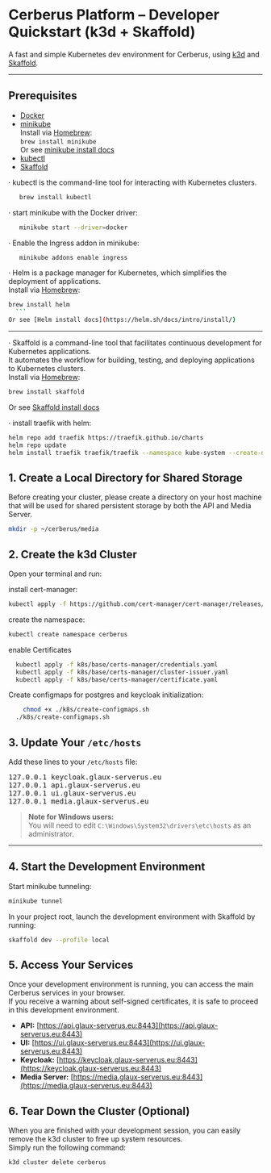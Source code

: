 # Cerberus Platform – Developer Quickstart (k3d + Skaffold)

A fast and simple Kubernetes dev environment for Cerberus, using [k3d](https://k3d.io/) and [Skaffold](https://skaffold.dev/).

---

## Prerequisites

- [Docker](https://www.docker.com/)
- [minikube](https://minikube.sigs.k8s.io/)  
  Install via [Homebrew](https://brew.sh/):  
  `brew install minikube`  
  Or see [minikube install docs](https://minikube.sigs.k8s.io/docs/start/)
- [kubectl](https://kubernetes.io/docs/tasks/tools/)
- [Skaffold](https://skaffold.dev/docs/install/)



· kubectl is the command-line tool for interacting with Kubernetes clusters.
```bash
   brew install kubectl 
```
· start minikube with the Docker driver:
```bash
   minikube start --driver=docker
```
· Enable the Ingress addon in minikube:
```bash
   minikube addons enable ingress
```

· Helm is a package manager for Kubernetes, which simplifies the deployment of applications.  
  Install via [Homebrew](https://brew.sh/):  
  ```bash 
  brew install helm
    ```
  Or see [Helm install docs](https://helm.sh/docs/intro/install/)
  ````
---

· Skaffold is a command-line tool that facilitates continuous development for Kubernetes applications.  
  It automates the workflow for building, testing, and deploying applications to Kubernetes clusters.  
  Install via [Homebrew](https://brew.sh/):  
  ```bash
  brew install skaffold
  ```
  Or see [Skaffold install docs](https://skaffold.dev/docs/install/)

· install traefik with helm:
```bash
helm repo add traefik https://traefik.github.io/charts
helm repo update
helm install traefik traefik/traefik --namespace kube-system --create-namespace
```


## 1. Create a Local Directory for Shared Storage

Before creating your cluster, please create a directory on your host machine that will be used for shared persistent storage by both the API and Media Server.

```bash
mkdir -p ~/cerberus/media 
```

## 2. Create the k3d Cluster

Open your terminal and run:

install cert-manager:

```bash
kubectl apply -f https://github.com/cert-manager/cert-manager/releases/download/v1.15.0/cert-manager.yaml
```

create the namespace:

```bash
kubectl create namespace cerberus
```

enable Certificates

```bash
  kubectl apply -f k8s/base/certs-manager/credentials.yaml 
  kubectl apply -f k8s/base/certs-manager/cluster-issuer.yaml
  kubectl apply -f k8s/base/certs-manager/certificate.yaml
```

Create configmaps for postgres and keycloak initialization:

```bash
    chmod +x ./k8s/create-configmaps.sh
  ./k8s/create-configmaps.sh
````

## 3. Update Your `/etc/hosts`

Add these lines to your `/etc/hosts` file:

<pre>
127.0.0.1 keycloak.glaux-serverus.eu
127.0.0.1 api.glaux-serverus.eu
127.0.0.1 ui.glaux-serverus.eu
127.0.0.1 media.glaux-serverus.eu
</pre>

> **Note for Windows users:**  
> You will need to edit `C:\Windows\System32\drivers\etc\hosts` as an administrator.

---

## 4. Start the Development Environment


Start minikube tunneling:

```bash 
minikube tunnel
```

In your project root, launch the development environment with Skaffold by running:

```bash
skaffold dev --profile local
```

## 5. Access Your Services

Once your development environment is running, you can access the main Cerberus services in your browser.  
If you receive a warning about self-signed certificates, it is safe to proceed in this development environment.

- **API:** [https://api.glaux-serverus.eu:8443](https://api.glaux-serverus.eu:8443)
- **UI:** [https://ui.glaux-serverus.eu:8443](https://ui.glaux-serverus.eu:8443)
- **Keycloak:** [https://keycloak.glaux-serverus.eu:8443](https://keycloak.glaux-serverus.eu:8443)
- **Media Server:** [https://media.glaux-serverus.eu:8443](https://media.glaux-serverus.eu:8443)

## 6. Tear Down the Cluster (Optional)

When you are finished with your development session, you can easily remove the k3d cluster to free up system resources.  
Simply run the following command:

```bash
k3d cluster delete cerberus
```